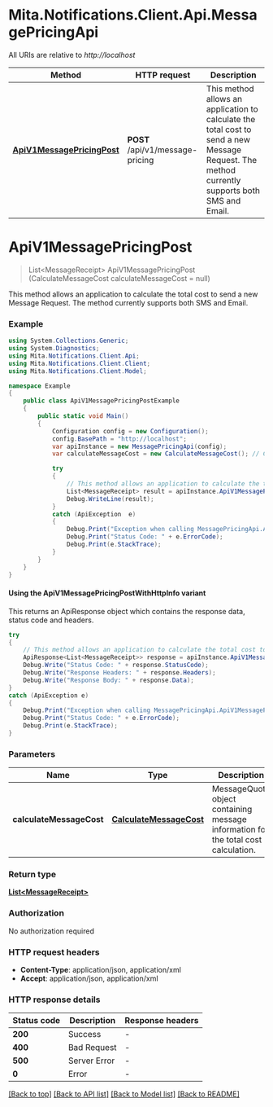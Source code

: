 # Mita.Notifications.Client.Api.MessagePricingApi

All URIs are relative to *http://localhost*

| Method | HTTP request | Description |
|--------|--------------|-------------|
| [**ApiV1MessagePricingPost**](MessagePricingApi.md#apiv1messagepricingpost) | **POST** /api/v1/message-pricing | This method allows an application to calculate the total cost to send   a new Message Request. The method currently supports both SMS and Email. |

<a id="apiv1messagepricingpost"></a>
# **ApiV1MessagePricingPost**
> List&lt;MessageReceipt&gt; ApiV1MessagePricingPost (CalculateMessageCost calculateMessageCost = null)

This method allows an application to calculate the total cost to send   a new Message Request. The method currently supports both SMS and Email.

### Example
```csharp
using System.Collections.Generic;
using System.Diagnostics;
using Mita.Notifications.Client.Api;
using Mita.Notifications.Client.Client;
using Mita.Notifications.Client.Model;

namespace Example
{
    public class ApiV1MessagePricingPostExample
    {
        public static void Main()
        {
            Configuration config = new Configuration();
            config.BasePath = "http://localhost";
            var apiInstance = new MessagePricingApi(config);
            var calculateMessageCost = new CalculateMessageCost(); // CalculateMessageCost | MessageQuote object containing message information for the total cost calculation. (optional) 

            try
            {
                // This method allows an application to calculate the total cost to send   a new Message Request. The method currently supports both SMS and Email.
                List<MessageReceipt> result = apiInstance.ApiV1MessagePricingPost(calculateMessageCost);
                Debug.WriteLine(result);
            }
            catch (ApiException  e)
            {
                Debug.Print("Exception when calling MessagePricingApi.ApiV1MessagePricingPost: " + e.Message);
                Debug.Print("Status Code: " + e.ErrorCode);
                Debug.Print(e.StackTrace);
            }
        }
    }
}
```

#### Using the ApiV1MessagePricingPostWithHttpInfo variant
This returns an ApiResponse object which contains the response data, status code and headers.

```csharp
try
{
    // This method allows an application to calculate the total cost to send   a new Message Request. The method currently supports both SMS and Email.
    ApiResponse<List<MessageReceipt>> response = apiInstance.ApiV1MessagePricingPostWithHttpInfo(calculateMessageCost);
    Debug.Write("Status Code: " + response.StatusCode);
    Debug.Write("Response Headers: " + response.Headers);
    Debug.Write("Response Body: " + response.Data);
}
catch (ApiException e)
{
    Debug.Print("Exception when calling MessagePricingApi.ApiV1MessagePricingPostWithHttpInfo: " + e.Message);
    Debug.Print("Status Code: " + e.ErrorCode);
    Debug.Print(e.StackTrace);
}
```

### Parameters

| Name | Type | Description | Notes |
|------|------|-------------|-------|
| **calculateMessageCost** | [**CalculateMessageCost**](CalculateMessageCost.md) | MessageQuote object containing message information for the total cost calculation. | [optional]  |

### Return type

[**List&lt;MessageReceipt&gt;**](MessageReceipt.md)

### Authorization

No authorization required

### HTTP request headers

 - **Content-Type**: application/json, application/xml
 - **Accept**: application/json, application/xml


### HTTP response details
| Status code | Description | Response headers |
|-------------|-------------|------------------|
| **200** | Success |  -  |
| **400** | Bad Request |  -  |
| **500** | Server Error |  -  |
| **0** | Error |  -  |

[[Back to top]](#) [[Back to API list]](../README.md#documentation-for-api-endpoints) [[Back to Model list]](../README.md#documentation-for-models) [[Back to README]](../README.md)

